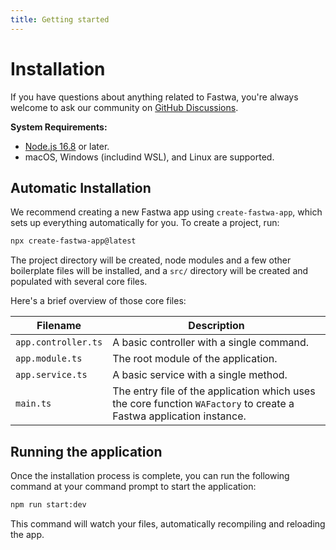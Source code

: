 ```yaml
---
title: Getting started
---
```


# Installation
If you have questions about anything related to Fastwa, you're always welcome to ask our community on [GitHub Discussions](https://github.com/fastwa/fastwa/discussions).

**System Requirements:**
* [Node.js 16.8](https://nodejs.org/) or later.
* macOS, Windows (includind WSL), and Linux are supported.

## Automatic Installation
We recommend creating a new Fastwa app using `create-fastwa-app`, which sets up everything automatically for you. To create a project, run:

```bash
npx create-fastwa-app@latest
```

The project directory will be created, node modules and a few other boilerplate files will be installed, and a `src/` directory will be created and populated with several core files.

Here's a brief overview of those core files:

| Filename            | Description                                                                                                         |
|---------------------|---------------------------------------------------------------------------------------------------------------------|
| `app.controller.ts` | A basic controller with a single command.                                                                           |
| `app.module.ts`     | The root module of the application.                                                                                 |
| `app.service.ts`    | A basic service with a single method.                                                                               |
| `main.ts`           | The entry file of the application which uses the core function `WAFactory` to create a Fastwa application instance. |

## Running the application
Once the installation process is complete, you can run the following command at your command prompt to start the application:

```bash
npm run start:dev
```

This command will watch your files, automatically recompiling and reloading the app.
